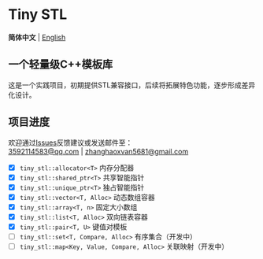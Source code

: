 # Tiny STL  

**简体中文** | [English](./docs/README_en.md)  


## 一个轻量级C++模板库  
这是一个实践项目，初期提供STL兼容接口，后续将拓展特色功能，逐步形成差异化设计。  


## 项目进度  
欢迎通过[Issues](https://github.com/zhanghaoxvan/tiny-stl/issues)反馈建议或发送邮件至：  
<3592114583@qq.com> | <zhanghaoxvan5681@gmail.com>  


- [x] `tiny_stl::allocator<T>` 内存分配器  
- [x] `tiny_stl::shared_ptr<T>` 共享智能指针  
- [x] `tiny_stl::unique_ptr<T>` 独占智能指针  
- [x] `tiny_stl::vector<T, Alloc>` 动态数组容器  
- [x] `tiny_stl::array<T, n>` 固定大小数组  
- [x] `tiny_stl::list<T, Alloc>` 双向链表容器  
- [x] `tiny_stl::pair<T, U>` 键值对模板  
- [ ] `tiny_stl::set<T, Compare, Alloc>` 有序集合（开发中）  
- [ ] `tiny_stl::map<Key, Value, Compare, Alloc>` 关联映射（开发中）  
